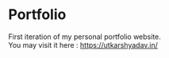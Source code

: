 # Portfolio
First iteration of my personal portfolio website.  
You may visit it here : https://utkarshyadav.in/

